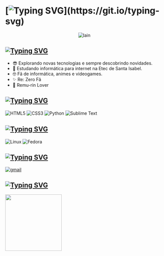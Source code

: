 # [![Typing SVG](https://readme-typing-svg.demolab.com?font=Silkscreen&size=30&pause=1000&color=F7F7F7&vCenter=true&width=450&height=60&lines=Hello%2C+Gustavo+is+here!;Ol%C3%A1%2C+Gustavo+est%C3%A1+aqui!)](https://git.io/typing-svg)

<div align="center">
	<img alt="lain" src="https://github.com/user-attachments/assets/dec83da0-fdbc-4b16-9830-34281eae06b3">
</div>

## [![Typing SVG](https://readme-typing-svg.demolab.com?font=Silkscreen&size=30&pause=1000&color=F7F7F7&vCenter=true&width=450&height=60&lines=About+me;Sobre+mim)](https://git.io/typing-svg)

- 😎 Explorando novas tecnologias e sempre descobrindo novidades.
- 📕 Estudando informática para internet na Etec de Santa Isabel.
- 🤓 Fã de informática, animes e videogames.
- ✨ Re: Zero Fã
- 💙 Remu-rin Lover

## [![Typing SVG](https://readme-typing-svg.demolab.com?font=Silkscreen&size=30&pause=1000&color=F7F7F7&vCenter=true&width=500&height=60&lines=Languages+%26+Tools;Linguagens+%26+Ferramentas)](https://git.io/typing-svg)

<div style="display: inline_block">
    <img align="center" alt="HTML5" src="https://img.shields.io/badge/HTML5-E34F26?style=for-the-badge&logo=html5&logoColor=white" />  
    <img align="center" alt="CSS3" src="https://img.shields.io/badge/CSS3-1572B6?style=for-the-badge&logo=css3&logoColor=white" />
    <img align="center" alt="Python" src="https://img.shields.io/badge/Python-3776AB?style=for-the-badge&logo=python&logoColor=white" />
    <img align="center" alt="Sublime Text" src="https://img.shields.io/badge/sublime_text-%23575757.svg?&style=for-the-badge&logo=sublime-text&logoColor=important">
</div>

## [![Typing SVG](https://readme-typing-svg.demolab.com?font=Silkscreen&size=30&pause=1000&color=F7F7F7&vCenter=true&width=500&height=60&lines=Working+environment;Ambiente+de+trabalho)](https://git.io/typing-svg)

<div style="display: inline_block">
	<img align="center" alt="Linux" src="https://img.shields.io/badge/Linux-FCC624?style=for-the-badge&logo=linux&logoColor=black">
	<img align="center" alt="Fedora" src="https://img.shields.io/badge/Fedora-294172?style=for-the-badge&logo=fedora&logoColor=white">
</div>

## [![Typing SVG](https://readme-typing-svg.demolab.com?font=Silkscreen&size=30&pause=1000&color=F7F7F7&vCenter=true&width=500&height=60&lines=Where+to+contact;Onde+entrar+em+contato)](https://git.io/typing-svg)

<div style="display: inline_block">
	<a href="mailto:gustavoppietrosantana@gmail.com">
		<img align="center" alt="gmail" src="https://img.shields.io/badge/Gmail-D14836?style=for-the-badge&logo=gmail&logoColor=white">
	</a>
</div>

## [![Typing SVG](https://readme-typing-svg.demolab.com?font=Silkscreen&size=30&pause=1000&color=F7F7F7&vCenter=true&width=500&height=60&lines=GitHub+Stats;Estat%C3%ADsticas+do+GitHub)](https://git.io/typing-svg)

<div>
	<a href="https://github.com/guto-off" title="Perfil do Gustavo">
 		<img height="180em" src="https://github-readme-stats.vercel.app/api?username=guto-off&theme=omni&show_icons=true"/>
	</a>
</div>																										
